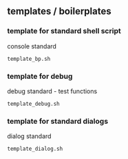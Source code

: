## templates / boilerplates


### template for standard shell script

console standard
``` 
template_bp.sh
``` 

### template for debug

debug standard - test functions
``` 
template_debug.sh
``` 

### template for standard dialogs

dialog standard
``` 
template_dialog.sh
``` 